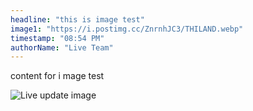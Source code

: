 ```yaml
---
headline: "this is image test"
image1: "https://i.postimg.cc/ZnrnhJC3/THILAND.webp"
timestamp: "08:54 PM"
authorName: "Live Team"
---
```


content for i mage test

![Live update image](https://i.postimg.cc/ZnrnhJC3/THILAND.webp)